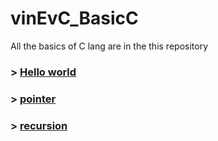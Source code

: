 # vinEvC_BasicC
All the basics of C lang are in the this repository

### > [Hello world](HelloEv.c)
### > [pointer](Pointerd)
### > [recursion](Recursion)

